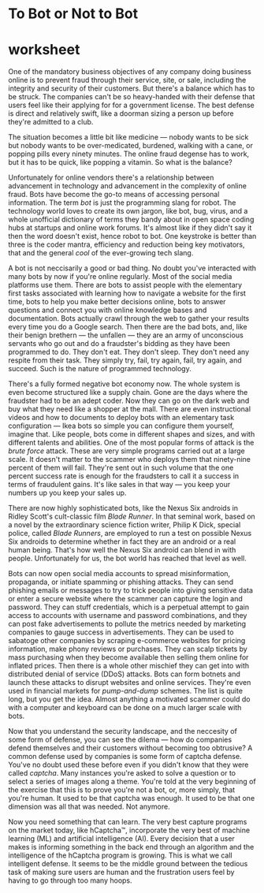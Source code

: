 # To Bot or Not to Bot 


# worksheet 


One of the mandatory business objectives of any company doing business online is to prevent fraud through their service,
site,
or sale,
including the integrity and security of their customers.
But there's a balance which has to be struck.
The companies can't be so heavy-handed with their defense that users feel like their applying for for a government license.
The best defense is direct and relatively swift,
like a doorman sizing a person up before they're admitted to a club.

The situation becomes a little bit like medicine
&mdash;
nobody wants to be sick but nobody wants to be over-medicated,
burdened,
walking with a cane,
or popping pills every ninety minutes.
The online fraud degense has to work,
but it has to be quick,
like popping a vitamin.
So what is the balance?


Unfortunately for online vendors there's a relationship between advancement in technology and advancement in the complexity of online fraud.
Bots have become the go-to means of accessing personal information.
The term _bot_ is just the programming slang for robot.
The technology world loves to create its own jargon,
like bot,
bug,
virus,
and a whole unofficial dictionary of terms they bandy about in open space coding hubs at startups and online work forums.
It's almost like if they didn't say it then the word doesn't exist,
hence robot to bot. 
One keystroke is better than three is the coder mantra,
efficiency and reduction being key motivators,
that and the general _cool_ of the ever-growing tech slang.


A bot is not neccisarily a good or bad thing.
No doubt you've interacted with many bots by now if you're online regularly. 
Most of the social media platforms use them. 
There are bots to assist people with the elementary first tasks associated with learning how to navigate a website for the first time,
bots to help you make better decisions online,
bots to answer questions and connect you with online knowledge bases and documentation. 
Bots actually crawl through the web to gather your results every time you do a Google search.
Then there are the bad bots,
and,
like their benign brethern
&mdash;
the unfallen 
&mdash;
they are an army of unconscious servants who go out and do a fraudster's bidding as they have been programmed to do.
They don't eat.
They don't sleep.
They don't need any respite from their task.
They simply try,
fail,
try again,
fail,
try again,
and succeed.
Such is the nature of programmed technology.


There's a fully formed negative bot economy now.
The whole system is even become structured like a supply chain.
Gone are the days where the fraudster had to be an adept coder.
Now they can go on the dark web and buy what they need like a shopper at the mall.
There are even instructional videos and how to documents to deploy bots with an elementary task configuration 
&mdash;
Ikea bots so simple you can configure them yourself,
imagine that. 
Like people,
bots come in different shapes and sizes,
and with different talents and abilities.
One of the most popular forms of attack is the _brute force_ attack.
These are very simple programs carried out at a large scale.
It doesn't matter to the scammer who deploys them that ninety-nine percent of them will fail.
They're sent out in such volume that the one percent success rate is enough for the fraudsters to call it a success in terms of fraudulent gains.
It's like sales in that way
&mdash;
you keep your numbers up you keep your sales up.

There are now highly sophisticated bots,
like the Nexus Six androids in Ridley Scott's cult-classic film _Blade Runner_.
In that seminal work,
based on a novel by the extraordinary science fiction writer,
Philip K Dick,
special police,
called _Blade Runners_,
are employed to run a test on possible Nexus Six androids to determine whether in fact they are an android or a real human being.
That's how well the Nexus Six android can blend in with people.
Unfortunately for us,
the bot world has reached that level as well.


Bots can now open social media accounts to spread misinformation,
propaganda,
or initiate spamming or phishing attacks.
They can send phishing emails or messages to try to trick people into giving sensitive data or enter a secure website where the scammer can capture the login and password.
They can stuff credentials,
which is a perpetual attempt to gain access to accounts with username and password combinations,
and they can post fake advertisements to pollute the metrics needed by marketing companies to gauge success in advertisements.
They can be used to sabatoge other companies by scraping e-commerce websites for pricing information,
make phony reviews or purchases.
They can scalp tickets by mass purchasing when they become available then selling them online for inflated prices.
Then there is a whole other mischief they can get into with distributed denial of service (DDoS) attacks. 
Bots can form botnets and launch these attacks to disrupt websites and online services.
They're even used in financial markets for _pump-and-dump_ schemes.
The list is quite long,
but you get the idea.
Almost anything a motivated scammer could do with a computer and keyboard can be done on a much larger scale with bots. 

Now that you understand the security landscape,
and the neccesity of some form of defense,
you can see the dilema
&mdash;
how do companies defend themselves and their customers without becoming too obtrusive?
A common defense used by companies is some form of captcha defense.
You've no doubt used these before even if you didn't know that they were called _captcha_.
Many instances you're asked to solve a question or to select a series of images along a theme.
You're told at the very beginning of the exercise that this is to prove you're not a bot,
or,
more simply,
that you're human.
It used to be that captcha was enough.
It used to be that one dimension  was all that was needed.
Not anymore.


Now you need something that can learn.
The very best capture programs on the market today,
like hCaptcha&trade;,
incorporate the very best of machine learning (ML) and artificial intelligence (AI).
Every decision that a user makes is informing something in the back end through an algorithm and the intelligence of the hCaptcha program is growing.
This is what we call intelligent defense.
It seems to be the middle ground between the tedious task of making sure users are human and the frustration users feel by having to go through too many hoops.




